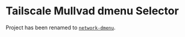# Tailscale Mullvad dmenu Selector

Project has been renamed to [`network-dmenu`](https://crates.io/crates/network-dmenu).
